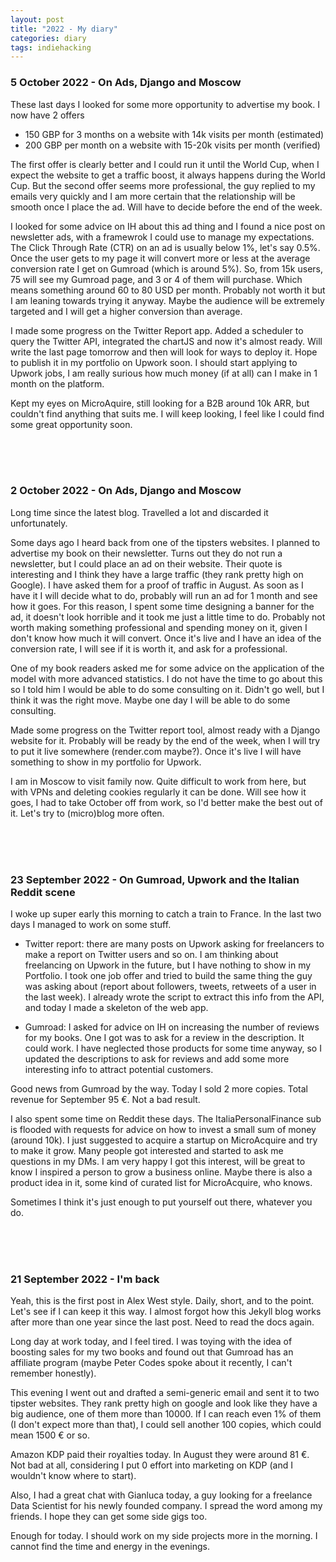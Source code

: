 ```yaml
---
layout: post
title: "2022 - My diary"
categories: diary
tags: indiehacking
---
```


### 5 October 2022 - On Ads, Django and Moscow

These last days I looked for some more opportunity to advertise my book. I now have 2 offers

- 150 GBP for 3 months on a website with 14k visits per month (estimated)
- 200 GBP per month on a website with 15-20k visits per month (verified)

The first offer is clearly better and I could run it until the World Cup, when I expect the website to get a traffic boost, it always happens during the World Cup. But the second offer seems more professional, the guy replied to my emails very quickly and I am more certain that the relationship will be smooth once I place the ad. Will have to decide before the end of the week.

I looked for some advice on IH about this ad thing and I found a nice post on newsletter ads, with a framewrok I could use to manage my expectations. The Click Through Rate (CTR) on an ad is usually below 1%, let's say 0.5%. Once the user gets to my page it will convert more or less at the average conversion rate I get on Gumroad (which is around 5%). So, from 15k users, 75 will see my Gumroad page, and 3 or 4 of them will purchase. Which means something around 60 to 80 USD per month. Probably not worth it but I am leaning towards trying it anyway. Maybe the audience will be extremely targeted and I will get a higher conversion than average.

I made some progress on the Twitter Report app. Added a scheduler to query the Twitter API, integrated the chartJS and now it's almost ready. Will write the last page tomorrow and then will look for ways to deploy it. Hope to publish it in my portfolio on Upwork soon. I should start applying to Upwork jobs, I am really surious how much money (if at all) can I make in 1 month on the platform.

Kept my eyes on MicroAquire, still looking for a B2B around 10k ARR, but couldn't find anything that suits me. I will keep looking, I feel like I could find some great opportunity soon.

<br />
<br />
<br />

### 2 October 2022 - On Ads, Django and Moscow

Long time since the latest blog. Travelled a lot and discarded it unfortunately.

Some days ago I heard back from one of the tipsters websites. I planned to advertise my book on their newsletter. Turns out they do not run a newsletter, but I could place an ad on their website. Their quote is interesting and I think they have a large traffic (they rank pretty high on Google). I have asked them for a proof of traffic in August. As soon as I have it I will decide what to do, probably will run an ad for 1 month and see how it goes. For this reason, I spent some time designing a banner for the ad, it doesn't look horrible and it took me just a little time to do. Probably not worth making something professional and spending money on it, given I don't know how much it will convert. Once it's live and I have an idea of the conversion rate, I will see if it is worth it, and ask for a professional.

One of my book readers asked me for some advice on the application of the model with more advanced statistics. I do not have the time to go about this so I told him I would be able to do some consulting on it. Didn't go well, but I think it was the right move. Maybe one day I will be able to do some consulting.

Made some progress on the Twitter report tool, almost ready with a Django website for it. Probably will be ready by the end of the week, when I will try to put it live somewhere (render.com maybe?). Once it's live I will have something to show in my portfolio for Upwork.

I am in Moscow to visit family now. Quite difficult to work from here, but with VPNs and deleting cookies regularly it can be done. Will see how it goes, I had to take October off from work, so I'd better make the best out of it. Let's try to (micro)blog more often.

<br />
<br />
<br />

### 23 September 2022 - On Gumroad, Upwork and the Italian Reddit scene

I woke up super early this morning to catch a train to France. In the last two days I managed to work on some stuff.

- Twitter report: there are many posts on Upwork asking for freelancers to make a report on Twitter users and so on. I am thinking about freelancing on Upwork in the future, but I have nothing to show in my Portfolio. I took one job offer and tried to build the same thing the guy was asking about (report about followers, tweets, retweets of a user in the last week). I already wrote the script to extract this info from the API, and today I made a skeleton of the web app.

- Gumroad: I asked for advice on IH on increasing the number of reviews for my books. One I got was to ask for a review in the description. It could work. I have neglected those products for some time anyway, so I updated the descriptions to ask for reviews and add some more interesting info to attract potential customers.

Good news from Gumroad by the way. Today I sold 2 more copies. Total revenue for September 95 €. Not a bad result.

I also spent some time on Reddit these days. The ItaliaPersonalFinance sub is flooded with requests for advice on how to invest a small sum of money (around 10k). I just suggested to acquire a startup on MicroAcquire and try to make it grow. Many people got interested and started to ask me questions in my DMs. I am very happy I got this interest, will be great to know I inspired a person to grow a business online. Maybe there is also a product idea in it, some kind of curated list for MicroAcquire, who knows.

Sometimes I think it's just enough to put yourself out there, whatever you do.

<br />
<br />
<br />

### 21 September 2022 - I'm back

Yeah, this is the first post in Alex West style. Daily, short, and to the point. Let's see if I can keep it this way. I almost forgot how this Jekyll blog works after more than one year since the last post. Need to read the docs again.

Long day at work today, and I feel tired. I was toying with the idea of boosting sales for my two books and found out that Gumroad has an affiliate program (maybe Peter Codes spoke about it recently, I can't remember honestly).

This evening I went out and drafted a semi-generic email and sent it to two tipster websites. They rank pretty high on google and look like they have a big audience, one of them more than 10000. If I can reach even 1% of them (I don't expect more than that), I could sell another 100 copies, which could mean 1500 € or so.

Amazon KDP paid their royalties today. In August they were around 81 €. Not bad at all, considering I put 0 effort into marketing on KDP (and I wouldn't know where to start).

Also, I had a great chat with Gianluca today, a guy looking for a freelance Data Scientist for his newly founded company. I spread the word among my friends. I hope they can get some side gigs too.

Enough for today. I should work on my side projects more in the morning. I cannot find the time and energy in the evenings.
